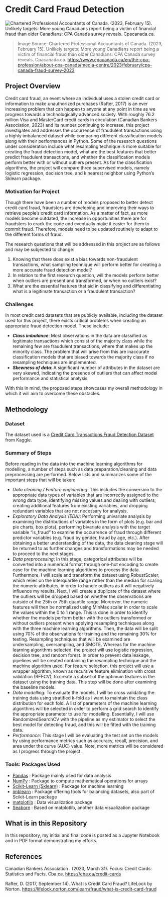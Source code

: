 # Credit Card Fraud Detection

![Chartered Professional Accountants of Canada. (2023, February 15). Unlikely targets: More young Canadians report being a victim of financial fraud than older Canadians: CPA Canada survey reveals. Cpacanada.ca.](https://www.cpacanada.ca/-/media/site/operational/mr-media-releases/images/2023-02-15-mr.jpg)
> Image Source: Chartered Professional Accountants of Canada. (2023, February 15). Unlikely targets: More young Canadians report being a victim of financial fraud than older Canadians: CPA Canada survey reveals. Cpacanada.ca. https://www.cpacanada.ca/en/the-cpa-profession/about-cpa-canada/media-centre/2023/february/cpa-canada-fraud-survey-2023 

## Project Overview

Credit card fraud, an event where an individual uses a stolen credit card or information to make unauthorized purchases (Rafter, 2017) is an ever increasing problem that can happen to anyone at any point in time as we progress towards a technologically advanced society. With roughly 76.2 million Visa and MasterCard credit cards in circulation (Canadian Bankers Association, 2023) and its number continuing to increase, this project investigates and addresses the occurrence of fraudulent transactions using a highly imbalanced dataset while comparing different classification models along with their performances in Python. Some of the research questions under consideration include what resampling technique is more suitable for creating the fraud detection model, what are the best features that better predict fraudulent transactions, and whether the classification models perform better with or without outliers present. As for the classification algorithms, the project will compare three supervised models, namely logistic regression, decision tree, and k nearest neighbor using Python’s Sklearn package.

### Motivation for Project

Though there have been a number of models proposed to better detect credit card fraud, fraudsters are developing and improving their ways to retrieve people’s credit card information. As a matter of fact, as more models become outdated, the increase in opportunities there are for fraudsters to crack the code and eventually make it easier for them to commit fraud. Therefore, models need to be updated routinely to adapt to the different forms of fraud. 

The research questions that will be addressed in this project are as follows and may be subjected to change: 

  1. Knowing that there does exist a bias towards non-fraudulent transactions, what sampling technique will perform better for creating a more accurate fraud detection model? 
  2. In relation to the first research question, will the models perform better when outliers are present and transformed, or when no outliers exist?
  3. What are the essential features that aid in classifying and differentiating what is a legitimate transaction or a fraudulent transaction?

### Challenges
In most credit card datasets that are publicly available, including the dataset used for this project, there exists critical problems when creating an appropriate fraud detection model. These include: 
  - **_Class imbalance_**: Most observations in the data are classified as legitimate transactions which consist of the majority class while the remaining few are fraudulent transactions, where that makes up the minority class. The problem that will arise from this are inaccurate classification models that are biased towards the majority class if no resampling techniques are implemented.
  - **_Skewness of data_**: A significant number of attributes in the dataset are very skewed, indicating the presence of outliers that can affect model performance and statistical analysis 
  
With this in mind, the proposed steps showcases my overall methodology in which it will aim to overcome these obstacles. 

## Methodology 
### Dataset 
The dataset used is a [Credit Card Transactions Fraud Detection Dataset](https://www.kaggle.com/datasets/kartik2112/fraud-detection) from Kaggle.


### Summary of Steps 
Before reading in the data into the machine learning algorithms for modelling, a number of steps such as data preparation/cleaning and data preprocessing are performed. Below lists and summarizes some of the important steps that will be taken:  
  - _Data cleaning / Feature engineering_: This includes the conversion to the appropriate data types of variables that are incorrectly assigned to the wrong data type, identifying missing values and dealing with outliers, creating additional features from existing variables, and dropping redundant variables that are not necessary for analysis.
  - _Exploratory Data Analysis (EDA)_: Performing univariate analysis by examining the distributions of variables in the form of plots (e.g. bar and pie charts, box plots), performing bivariate analysis with the target variable “is_fraud” to examine the occurrence of fraud through different predictor variables (e.g. fraud by gender, fraud by age, etc.). After obtaining a better understanding of the data, the data cleaning stage will be returned to as further changes and transformations may be needed to proceed to the next stages.
  - _Data preprocessing_: In this stage, categorical attributes will be converted into a numerical format through one-hot encoding to create ease for the machine learning algorithms to process the data. Furthermore, I will scale and transform the dataset using RobustScaler, which relies on the interquartile range rather than the median for scaling the numeric attributes, in order to handle outliers as it will negatively influence my results. Next, I will create a duplicate of the dataset where the outliers will be dropped based on whether the observations are outside of the 25th or 75th quantile range. Moreover, the numeric features will then be normalized using MinMax scalar in order to scale the values within the 0 to 1 range. This is done in order to identify whether the models perform better with the outliers transformed or without outliers present when applying resampling techniques along with the three machine learning algorithms. Then, the data will be split using 70% of the observations for training and the remaining 30% for testing. Resampling techniques that will be examined are undersampling, oversampling, and SMOTE. Whereas for the machine learning algorithms selected, the project will use logistic regression, decision tree, and random forest. In order to prevent data leakage, pipelines will be created containing the resampling technique and the machine algorithm used. For feature selection, this project will use a wrapper algorithm, known as recursive feature elimination with cross validation (RFECV), to create a subset of the optimum features in the dataset using the training data. This step will be done after examining the baseline models.
  - _Data modelling_: To evaluate the models, I will be cross validating the training data using stratified k-fold as I want to maintain the class distribution for each fold. A list of parameters of the machine learning algorithms will be selected in order to perform a grid search to identify the appropriate parameter to use for modelling. Essentially, I will use RandomizedSearchCV with the pipeline as my estimator to select the best model for detecting fraud, and this will be fitted with the training data.
  - _Performance_: This stage I will be evaluating the test set on the models by using performance metrics such as accuracy, recall, precision, and area under the curve (AUC) value. Note, more metrics will be considered as I progress through the project.

### Tools: Packages Used 
- [Pandas](https://pandas.pydata.org/about/index.html) : Package mainly used for data analysis
- [NumPy](https://numpy.org/doc/stable/user/whatisnumpy.html) : Package to compute mathematical operations for arrays
- [Scikit-Learn (Sklearn)](https://scikit-learn.org/stable/) : Package for machine learning
- [imblearn](https://imbalanced-learn.org/stable/) : Package offering tools for balancing datasets, also part of Scikit-Learn package
- [matplotlib](https://matplotlib.org/) : Data visualization package
- [Seaborn](https://seaborn.pydata.org/#:~:text=Seaborn%20is%20a%20Python%20data,attractive%20and%20informative%20statistical%20graphics.) : Based on matplotlib, another data visualization package

## What is in this Repository 
In this repository, my initial and final code is posted as a Jupyter Notebook and in PDF format demonstrating my efforts. 


## References

Canadian Bankers Association . (2023, March 31). Focus: Credit Cards: Statistics and Facts. Cba.ca. https://cba.ca/credit-cards

Rafter, D. (2017, September 14). What Is Credit Card Fraud? LifeLock by Norton. https://lifelock.norton.com/learn/fraud/what-is-credit-card-fraud 

